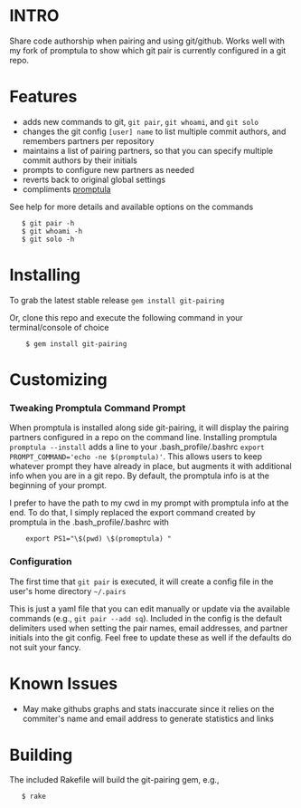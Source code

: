 # INTRO 

Share code authorship when pairing and using git/github.
Works well with my fork of promptula to show which git pair is currently
configured in a git repo.

# Features

* adds new commands to git, `git pair`, `git whoami`, and `git solo`
* changes the git config `[user] name` to list multiple commit authors, and remembers partners per repository
* maintains a list of pairing partners, so that you can specify multiple commit authors by their initials
* prompts to configure new partners as needed
* reverts back to original global settings
* compliments [promptula](http://github.com/wballard/promptula)

See help for more details and available options on the commands

```
   $ git pair -h
   $ git whoami -h
   $ git solo -h
```

# Installing

To grab the latest stable release `gem install git-pairing`

Or, clone this repo and execute the following command in your
terminal/console of choice

```
    $ gem install git-pairing 
```

# Customizing

### Tweaking Promptula Command Prompt

When promptula is installed along side git-pairing, it will display the
pairing partners configured in a repo on the command line.  Installing
promptula `promptula --install` adds a line to your
.bash_profile/.bashrc `export PROMPT_COMMAND='echo -ne $(promptula)'`.
This allows users to keep whatever prompt they have already in place,
but augments it with additional info when you are in a git repo.  By
default, the promptula info is at the beginning of your prompt.

I prefer to have the path to my cwd in my prompt with promptula info at
the end.  To do that, I simply replaced the export command created by
promptula in the .bash_profile/.bashrc with

```
    export PS1="\$(pwd) \$(promoptula) "
```

### Configuration

The first time that `git pair` is executed, it will create a config file
in the user's home directory `~/.pairs`

This is just a yaml file that you can edit manually or update via the
available commands (e.g., `git pair --add sq`).  Included in the config is
the default delimiters used when setting the pair names, email
addresses, and partner initials
into the git config.  Feel free to update these as well if the defaults
do not suit your fancy.

# Known Issues

* May make githubs graphs and stats inaccurate since it relies on the commiter's 
name and email address to generate statistics and links 

# Building

The included Rakefile will build the git-pairing gem, e.g.,

```
   $ rake
```
